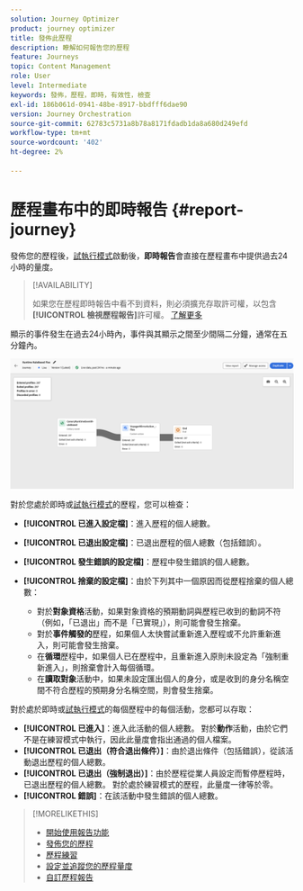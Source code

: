 ```yaml
---
solution: Journey Optimizer
product: journey optimizer
title: 發佈此歷程
description: 瞭解如何報告您的歷程
feature: Journeys
topic: Content Management
role: User
level: Intermediate
keywords: 發佈，歷程，即時，有效性，檢查
exl-id: 186b061d-0941-48be-8917-bbdfff6dae90
version: Journey Orchestration
source-git-commit: 62783c5731a8b78a8171fdadb1da8a680d249efd
workflow-type: tm+mt
source-wordcount: '402'
ht-degree: 2%

---
```


# 歷程畫布中的即時報告 {#report-journey}

發佈您的歷程後，[試執行模式](journey-dry-run.md)啟動後，**即時報告**&#x200B;會直接在歷程畫布中提供過去24小時的量度。


>[!AVAILABILITY]
>
>如果您在歷程即時報告中看不到資料，則必須擴充存取許可權，以包含&#x200B;**[!UICONTROL 檢視歷程報告]**&#x200B;許可權。 [了解更多](../administration/permissions.md)


顯示的事件發生在過去24小時內，事件與其顯示之間至少間隔二分鐘，通常在五分鐘內。

![](assets/journey_live_report.png)

對於您處於即時或[試執行模式](journey-dry-run.md)的歷程，您可以檢查：

* **[!UICONTROL 已進入設定檔]**：進入歷程的個人總數。
* **[!UICONTROL 已退出設定檔]**：已退出歷程的個人總數（包括錯誤）。
* **[!UICONTROL 發生錯誤的設定檔]**：歷程中發生錯誤的個人總數。
* **[!UICONTROL 捨棄的設定檔]**：由於下列其中一個原因而從歷程捨棄的個人總數：

   * 對於&#x200B;**對象資格**&#x200B;活動，如果對象資格的預期動詞與歷程已收到的動詞不符（例如，「已退出」而不是「已實現」），則可能會發生捨棄。
   * 對於&#x200B;**事件觸發的**&#x200B;歷程，如果個人太快嘗試重新進入歷程或不允許重新進入，則可能會發生捨棄。
   * 在&#x200B;**循環**&#x200B;歷程中，如果個人已在歷程中，且重新進入原則未設定為「強制重新進入」，則捨棄會計入每個循環。
   * 在&#x200B;**讀取對象**&#x200B;活動中，如果未設定匯出個人的身分，或是收到的身分名稱空間不符合歷程的預期身分名稱空間，則會發生捨棄。

對於處於即時或[試執行模式](journey-dry-run.md)的每個歷程中的每個活動，您都可以存取：

* **[!UICONTROL 已進入]**：進入此活動的個人總數。 對於&#x200B;**動作**&#x200B;活動，由於它們不是在練習模式中執行，因此此量度會指出通過的個人檔案。
* **[!UICONTROL 已退出（符合退出條件）]**：由於退出條件（包括錯誤），從該活動退出歷程的個人總數。
* **[!UICONTROL 已退出（強制退出）]**：由於歷程從業人員設定而暫停歷程時，已退出歷程的個人總數。 對於處於練習模式的歷程，此量度一律等於零。
* **[!UICONTROL 錯誤]**：在該活動中發生錯誤的個人總數。


>[!MORELIKETHIS]
>
>* [開始使用報告功能](../reports/gs-reports.md)
>* [發佈您的歷程](publishing-the-journey.md)
>* [歷程練習](journey-dry-run.md)
>* [設定並追蹤您的歷程量度](success-metrics.md)
>* [自訂歷程報告](../reports/sharing-overview.md)